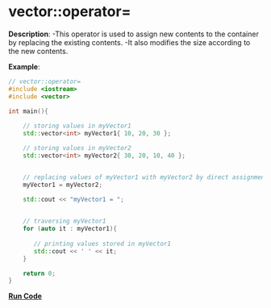 vector::operator=
=================

**Description**:
-This operator is used to assign new contents to the container by replacing the existing contents.
-It also modifies the size according to the new contents.

**Example**:

``` cpp
// vector::operator=
#include <iostream> 
#include <vector> 
  
int main(){ 

    // storing values in myVector1
    std::vector<int> myVector1{ 10, 20, 30 };  

    // storing values in myVector2
    std::vector<int> myVector2{ 30, 20, 10, 40 };                           


    // replacing values of myVector1 with myVector2 by direct assignment using operator=
    myVector1 = myVector2; 
                                            
    std::cout << "myVector1 = "; 


    // traversing myVector1
    for (auto it : myVector1){
 
       // printing values stored in myVector1
       std::cout << ' ' << it;
    }                                      

    return 0; 
} 
```

**[Run Code](https://rextester.com/GAMG89777)**
